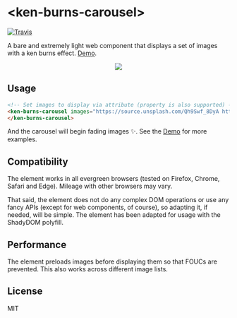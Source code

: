 # \<ken-burns-carousel\>
[![Travis](https://travis-ci.org/Festify/ken-burns-carousel.svg?branch=master)](https://travis-ci.org/Festify/ken-burns-carousel)

A bare and extremely light web component that displays a set of images with a ken burns effect. [Demo](https://festify.github.io/ken-burns-carousel/).

<p align="center">
  <a href="https://festify.github.io/ken-burns-carousel/">
    <img src="https://user-images.githubusercontent.com/1683034/37485135-e91fc698-288a-11e8-973b-999f86d3fd97.gif">
  </a>
</p>

## Usage
```html
<!-- Set images to display via attribute (property is also supported) -->
<ken-burns-carousel images="https://source.unsplash.com/Qh9Swf_8DyA https://source.unsplash.com/O453M2Liufs">
</ken-burns-carousel>
```

And the carousel will begin fading images ✨. See the [Demo](https://festify.github.io/ken-burns-carousel/) for more examples.

## Compatibility
The element works in all evergreen browsers (tested on Firefox, Chrome, Safari and Edge). Mileage with other browsers may vary.

That said, the element does not do any complex DOM operations or use any fancy APIs (except for web components, of course), so adapting it, if needed, will be simple. The element has been adapted for usage with the ShadyDOM polyfill.

## Performance
The element preloads images before displaying them so that FOUCs are prevented. This also works across different image lists.

## License
MIT
